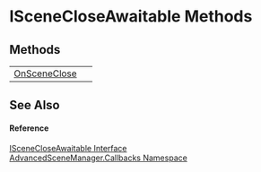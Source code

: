 # ISceneCloseAwaitable Methods




## Methods
<table>
<tr>
<td><a href="M_AdvancedSceneManager_Callbacks_ISceneCloseAwaitable_OnSceneClose">OnSceneClose</a></td>
<td> </td></tr>
</table>

## See Also


#### Reference
<a href="T_AdvancedSceneManager_Callbacks_ISceneCloseAwaitable">ISceneCloseAwaitable Interface</a>  
<a href="N_AdvancedSceneManager_Callbacks">AdvancedSceneManager.Callbacks Namespace</a>  
